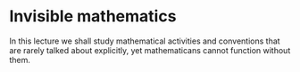 # Invisible mathematics

In this lecture we shall study mathematical activities and conventions that are rarely talked about explicitly, yet mathematicans cannot function without them.